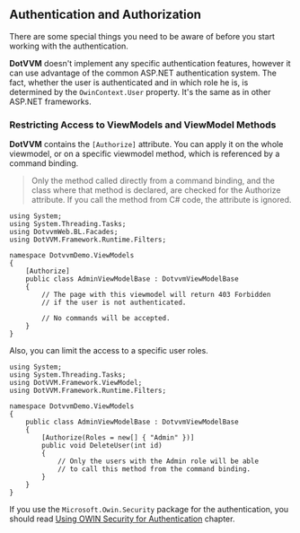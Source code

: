 ## Authentication and Authorization

There are some special things you need to be aware of before you start working 
with the authentication.

**DotVVM** doesn't implement any specific authentication features, however it 
can use advantage of the common ASP.NET authentication system. The fact, whether
the user is authenticated and in which role he is, is determined by the 
`OwinContext.User` property. It's the same as in other ASP.NET frameworks.


### Restricting Access to ViewModels and ViewModel Methods

**DotVVM** contains the `[Authorize]` attribute. You can apply it on the whole 
viewmodel, or on a specific viewmodel method, which is referenced by a command binding.

>Only the method called directly from a command binding, and the class where that method is declared, 
> are checked for the Authorize attribute. If you call the method from C# code, the attribute is ignored.

```CSHARP
using System;
using System.Threading.Tasks;
using DotvvmWeb.BL.Facades;
using DotVVM.Framework.Runtime.Filters;

namespace DotvvmDemo.ViewModels
{
    [Authorize]
    public class AdminViewModelBase : DotvvmViewModelBase
    {
        // The page with this viewmodel will return 403 Forbidden
        // if the user is not authenticated.

        // No commands will be accepted.
    }
}
```

Also, you can limit the access to a specific user roles.

```CSHARP
using System;
using System.Threading.Tasks;
using DotVVM.Framework.ViewModel;
using DotVVM.Framework.Runtime.Filters;

namespace DotvvmDemo.ViewModels
{
    public class AdminViewModelBase : DotvvmViewModelBase
    {
        [Authorize(Roles = new[] { "Admin" })]
        public void DeleteUser(int id)
        {
            // Only the users with the Admin role will be able
            // to call this method from the command binding.
        }
    }
}
```

If you use the `Microsoft.Owin.Security` package for the authentication, you should read 
[Using OWIN Security for Authentication](/docs/tutorials/advanced-owin-security/{branch}) chapter. 